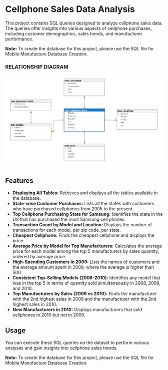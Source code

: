 # Cellphone Sales Data Analysis

This project contains SQL queries designed to analyze cellphone sales data. The queries offer insights into various aspects of cellphone purchases, including customer demographics, sales trends, and manufacturer performance.

**Note:** To create the database for this project, please use the SQL file for Mobile Manufacture Database Creation.

### RELATIONSHIP DIAGRAM
![Example Image](IMAGES/SS.png)

## Features

- **Displaying All Tables:** Retrieves and displays all the tables available in the database.
- **State-wise Customer Purchases:** Lists all the states with customers who have purchased cellphones from 2005 to the present.
- **Top Cellphone Purchasing State for Samsung:** Identifies the state in the US that has purchased the most Samsung cell phones.
- **Transaction Count by Model and Location:** Displays the number of transactions for each model, per zip code, per state.
- **Cheapest Cellphone:** Finds the cheapest cellphone and displays the price.
- **Average Price by Model for Top Manufacturers:** Calculates the average price for each model among the top 5 manufacturers by sales quantity, ordered by average price.
- **High-Spending Customers in 2009:** Lists the names of customers and the average amount spent in 2009, where the average is higher than 500.
- **Consistent Top-Selling Models (2008-2010):** Identifies any model that was in the top 5 in terms of quantity sold simultaneously in 2008, 2009, and 2010.
- **Top Manufacturers by Sales (2009 vs 2010):** Finds the manufacturer with the 2nd highest sales in 2009 and the manufacturer with the 2nd highest sales in 2010.
- **New Manufacturers in 2010:** Displays manufacturers that sold cellphones in 2010 but not in 2009.

## Usage

You can execute these SQL queries on the dataset to perform various analyses and gain insights into cellphone sales trends.

**Note:** To create the database for this project, please use the SQL file for Mobile Manufacture Database Creation.

